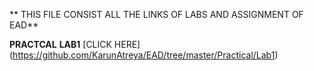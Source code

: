 ** THIS FILE CONSIST ALL THE LINKS OF LABS AND ASSIGNMENT OF EAD**

**PRACTCAL**
**LAB1** [CLICK HERE] (https://github.com/KarunAtreya/EAD/tree/master/Practical/Lab1)



